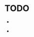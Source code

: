 # TODO

* ~~~unify console output (spelling, word choice etc.)~~~
* ~~~spawn maximum of len(list) threads if len(list) is smaller then num_threads~~~
